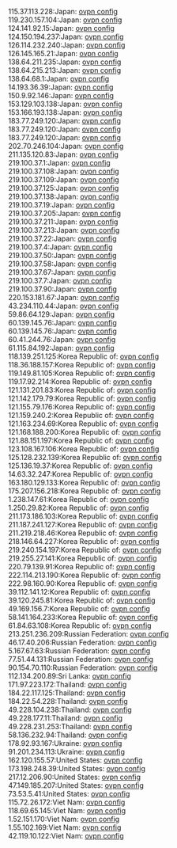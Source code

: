 115.37.113.228:Japan: [ovpn config](vpn/115_37_113_228.ovpn)  
119.230.157.104:Japan: [ovpn config](vpn/119_230_157_104.ovpn)  
124.141.92.15:Japan: [ovpn config](vpn/124_141_92_15.ovpn)  
124.150.194.237:Japan: [ovpn config](vpn/124_150_194_237.ovpn)  
126.114.232.240:Japan: [ovpn config](vpn/126_114_232_240.ovpn)  
126.145.165.21:Japan: [ovpn config](vpn/126_145_165_21.ovpn)  
138.64.211.235:Japan: [ovpn config](vpn/138_64_211_235.ovpn)  
138.64.215.213:Japan: [ovpn config](vpn/138_64_215_213.ovpn)  
138.64.68.1:Japan: [ovpn config](vpn/138_64_68_1.ovpn)  
14.193.36.39:Japan: [ovpn config](vpn/14_193_36_39.ovpn)  
150.9.92.146:Japan: [ovpn config](vpn/150_9_92_146.ovpn)  
153.129.103.138:Japan: [ovpn config](vpn/153_129_103_138.ovpn)  
153.166.193.138:Japan: [ovpn config](vpn/153_166_193_138.ovpn)  
183.77.249.120:Japan: [ovpn config](vpn/183_77_249_120.ovpn)  
183.77.249.120:Japan: [ovpn config](vpn/183_77_249_120.ovpn)  
183.77.249.120:Japan: [ovpn config](vpn/183_77_249_120.ovpn)  
202.70.246.104:Japan: [ovpn config](vpn/202_70_246_104.ovpn)  
211.135.120.83:Japan: [ovpn config](vpn/211_135_120_83.ovpn)  
219.100.37.1:Japan: [ovpn config](vpn/219_100_37_1.ovpn)  
219.100.37.108:Japan: [ovpn config](vpn/219_100_37_108.ovpn)  
219.100.37.109:Japan: [ovpn config](vpn/219_100_37_109.ovpn)  
219.100.37.125:Japan: [ovpn config](vpn/219_100_37_125.ovpn)  
219.100.37.138:Japan: [ovpn config](vpn/219_100_37_138.ovpn)  
219.100.37.19:Japan: [ovpn config](vpn/219_100_37_19.ovpn)  
219.100.37.205:Japan: [ovpn config](vpn/219_100_37_205.ovpn)  
219.100.37.211:Japan: [ovpn config](vpn/219_100_37_211.ovpn)  
219.100.37.213:Japan: [ovpn config](vpn/219_100_37_213.ovpn)  
219.100.37.22:Japan: [ovpn config](vpn/219_100_37_22.ovpn)  
219.100.37.4:Japan: [ovpn config](vpn/219_100_37_4.ovpn)  
219.100.37.50:Japan: [ovpn config](vpn/219_100_37_50.ovpn)  
219.100.37.58:Japan: [ovpn config](vpn/219_100_37_58.ovpn)  
219.100.37.67:Japan: [ovpn config](vpn/219_100_37_67.ovpn)  
219.100.37.7:Japan: [ovpn config](vpn/219_100_37_7.ovpn)  
219.100.37.90:Japan: [ovpn config](vpn/219_100_37_90.ovpn)  
220.153.181.67:Japan: [ovpn config](vpn/220_153_181_67.ovpn)  
43.234.110.44:Japan: [ovpn config](vpn/43_234_110_44.ovpn)  
59.86.64.129:Japan: [ovpn config](vpn/59_86_64_129.ovpn)  
60.139.145.76:Japan: [ovpn config](vpn/60_139_145_76.ovpn)  
60.139.145.76:Japan: [ovpn config](vpn/60_139_145_76.ovpn)  
60.41.244.76:Japan: [ovpn config](vpn/60_41_244_76.ovpn)  
61.115.84.192:Japan: [ovpn config](vpn/61_115_84_192.ovpn)  
118.139.251.125:Korea Republic of: [ovpn config](vpn/118_139_251_125.ovpn)  
118.36.188.157:Korea Republic of: [ovpn config](vpn/118_36_188_157.ovpn)  
119.149.81.105:Korea Republic of: [ovpn config](vpn/119_149_81_105.ovpn)  
119.17.92.214:Korea Republic of: [ovpn config](vpn/119_17_92_214.ovpn)  
121.131.201.83:Korea Republic of: [ovpn config](vpn/121_131_201_83.ovpn)  
121.142.179.79:Korea Republic of: [ovpn config](vpn/121_142_179_79.ovpn)  
121.155.79.176:Korea Republic of: [ovpn config](vpn/121_155_79_176.ovpn)  
121.159.240.2:Korea Republic of: [ovpn config](vpn/121_159_240_2.ovpn)  
121.163.234.69:Korea Republic of: [ovpn config](vpn/121_163_234_69.ovpn)  
121.168.188.200:Korea Republic of: [ovpn config](vpn/121_168_188_200.ovpn)  
121.88.151.197:Korea Republic of: [ovpn config](vpn/121_88_151_197.ovpn)  
123.108.167.106:Korea Republic of: [ovpn config](vpn/123_108_167_106.ovpn)  
125.128.232.139:Korea Republic of: [ovpn config](vpn/125_128_232_139.ovpn)  
125.136.19.37:Korea Republic of: [ovpn config](vpn/125_136_19_37.ovpn)  
14.63.32.247:Korea Republic of: [ovpn config](vpn/14_63_32_247.ovpn)  
163.180.129.133:Korea Republic of: [ovpn config](vpn/163_180_129_133.ovpn)  
175.207.156.218:Korea Republic of: [ovpn config](vpn/175_207_156_218.ovpn)  
1.238.147.61:Korea Republic of: [ovpn config](vpn/1_238_147_61.ovpn)  
1.250.29.82:Korea Republic of: [ovpn config](vpn/1_250_29_82.ovpn)  
211.173.186.103:Korea Republic of: [ovpn config](vpn/211_173_186_103.ovpn)  
211.187.241.127:Korea Republic of: [ovpn config](vpn/211_187_241_127.ovpn)  
211.219.218.46:Korea Republic of: [ovpn config](vpn/211_219_218_46.ovpn)  
218.146.64.227:Korea Republic of: [ovpn config](vpn/218_146_64_227.ovpn)  
219.240.154.197:Korea Republic of: [ovpn config](vpn/219_240_154_197.ovpn)  
219.255.27.141:Korea Republic of: [ovpn config](vpn/219_255_27_141.ovpn)  
220.79.139.91:Korea Republic of: [ovpn config](vpn/220_79_139_91.ovpn)  
222.114.213.190:Korea Republic of: [ovpn config](vpn/222_114_213_190.ovpn)  
222.98.160.90:Korea Republic of: [ovpn config](vpn/222_98_160_90.ovpn)  
39.112.141.12:Korea Republic of: [ovpn config](vpn/39_112_141_12.ovpn)  
39.120.245.81:Korea Republic of: [ovpn config](vpn/39_120_245_81.ovpn)  
49.169.156.7:Korea Republic of: [ovpn config](vpn/49_169_156_7.ovpn)  
58.141.164.233:Korea Republic of: [ovpn config](vpn/58_141_164_233.ovpn)  
61.84.63.108:Korea Republic of: [ovpn config](vpn/61_84_63_108.ovpn)  
213.251.236.209:Russian Federation: [ovpn config](vpn/213_251_236_209.ovpn)  
46.17.40.206:Russian Federation: [ovpn config](vpn/46_17_40_206.ovpn)  
5.167.67.63:Russian Federation: [ovpn config](vpn/5_167_67_63.ovpn)  
77.51.44.131:Russian Federation: [ovpn config](vpn/77_51_44_131.ovpn)  
90.154.70.110:Russian Federation: [ovpn config](vpn/90_154_70_110.ovpn)  
112.134.200.89:Sri Lanka: [ovpn config](vpn/112_134_200_89.ovpn)  
171.97.223.172:Thailand: [ovpn config](vpn/171_97_223_172.ovpn)  
184.22.117.125:Thailand: [ovpn config](vpn/184_22_117_125.ovpn)  
184.22.54.228:Thailand: [ovpn config](vpn/184_22_54_228.ovpn)  
49.228.104.238:Thailand: [ovpn config](vpn/49_228_104_238.ovpn)  
49.228.177.11:Thailand: [ovpn config](vpn/49_228_177_11.ovpn)  
49.228.231.253:Thailand: [ovpn config](vpn/49_228_231_253.ovpn)  
58.136.232.94:Thailand: [ovpn config](vpn/58_136_232_94.ovpn)  
178.92.93.167:Ukraine: [ovpn config](vpn/178_92_93_167.ovpn)  
91.201.234.113:Ukraine: [ovpn config](vpn/91_201_234_113.ovpn)  
162.120.155.57:United States: [ovpn config](vpn/162_120_155_57.ovpn)  
173.198.248.39:United States: [ovpn config](vpn/173_198_248_39.ovpn)  
217.12.206.90:United States: [ovpn config](vpn/217_12_206_90.ovpn)  
47.149.185.207:United States: [ovpn config](vpn/47_149_185_207.ovpn)  
73.53.5.41:United States: [ovpn config](vpn/73_53_5_41.ovpn)  
115.72.26.172:Viet Nam: [ovpn config](vpn/115_72_26_172.ovpn)  
118.69.65.145:Viet Nam: [ovpn config](vpn/118_69_65_145.ovpn)  
1.52.151.170:Viet Nam: [ovpn config](vpn/1_52_151_170.ovpn)  
1.55.102.169:Viet Nam: [ovpn config](vpn/1_55_102_169.ovpn)  
42.119.10.122:Viet Nam: [ovpn config](vpn/42_119_10_122.ovpn)  
